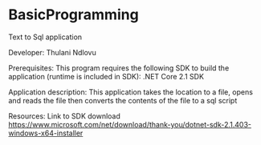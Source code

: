 # BasicProgramming
Text to Sql application 

Developer: Thulani Ndlovu

Prerequisites: 
This program requires the following SDK to build the application (runtime is included in SDK):
.NET Core 2.1 SDK

Application description:
This application takes the location to a file, opens and reads the file then converts the contents of the file to a sql script

Resources:
Link to SDK download
https://www.microsoft.com/net/download/thank-you/dotnet-sdk-2.1.403-windows-x64-installer
